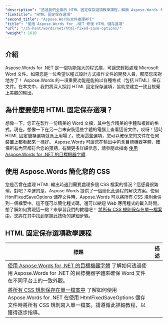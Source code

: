 ```yaml
---
"description": "透過我們全面的 HTML 固定保存選項教學課程，解鎖 Aspose.Words for .NET 的強大功能。學習如何簡化您的文件工作流程。"
"linktitle": "HTML 固定保存選項"
"second_title": "Aspose.Words文件處理API"
"title": "使用 Aspose.Words for .NET 修復 HTML 儲存選項"
"url": "/zh-hant/words/net/html-fixed-save-options/"
"weight": 1610
---
```


## 介紹

Aspose.Words for .NET 是一個功能強大的程式庫，可讓您輕鬆處理 Microsoft Word 文件。如果您是一位希望以程式設計方式操作文件的開發人員，那麼您來對地方了！ Aspose.Words 的一項重要功能是能夠以各種格式（包括 HTML）保存文件。在本文中，我們將深入探討 HTML 固定保存選項，協助您建立一致且視覺上美觀的輸出。

## 為什麼要使用 HTML 固定保存選項？

想像一下，您正在製作一份精美的 Word 文檔，其中包含精美的字體和複雜的格式。現在，想像一下在另一台未安裝這些字體的電腦上查看這份文件。哎呀！這時 HTML 固定儲存選項就派上用場了。使用這些選項，您可以確保您的文件在任何裝置上都看起來一樣好。 Aspose.Words 可讓您在輸出中包含目標機器字體，確保所有內容都符合您的預期。有關更多詳細信息，請參閱此指南 [使用 Aspose.Words for .NET 的目標機器字體](./target-machine-font/).

## 使用 Aspose.Words 簡化您的 CSS

您是否曾在處理 HTML 輸出時遇到需要處理多個 CSS 檔案的情況？這感覺很繁瑣，對吧？幸運的是，Aspose.Words 提供了一個簡化此過程的解決方案。使用 HtmlFixedSaveOptions 儲存文件時，Aspose.Words 可以將所有 CSS 規則合併到一個檔案中。這不僅可以簡化程式碼，還可以縮短 Web 應用程式的載入時間。想了解如何實現這一點？來學習我們的教程吧！ [將所有 CSS 規則保存在單一檔案中](./save-all-css-rules-in-single-file/)，您將在其中找到掌握此技術的詳細步驟。

 ## HTML 固定保存選項教學課程
標題 | 描述 |
| --- | --- |
| [使用 Aspose.Words for .NET 的目標機器字體](./target-machine-font/) 了解如何透過使用 Aspose.Words for .NET 的目標機器字體來確保 Word 文件在不同平台上的一致外觀。 |
| [將所有 CSS 規則保存在單一檔案中](./save-all-css-rules-in-single-file/) 了解如何使用 Aspose.Words for .NET 在使用 HtmlFixedSaveOptions 儲存文件時將所有 CSS 規則寫入單一檔案。請遵循此詳細教程，以獲得逐步指導。 |